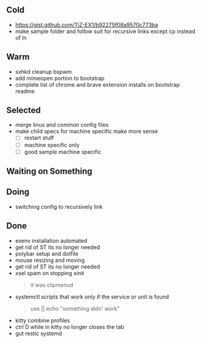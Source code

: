 ## Cold

- https://gist.github.com/TiZ-EX1/b92275f08a9570c773ba
- make sample folder and follow suit for recursive links except cp instead of ln

## Warm

- sxhkd  cleanup bspwm
- add mimeopen portion to bootstrap
- complete list of chrome and brave extension installs on bootstrap readme

## Selected

- merge linux and common config files
- make child specs for machine specific make more sense
    * [ ] restart stuff
    * [ ] machine specific only
    * [ ] good sample machine specific

## Waiting on Something


## Doing

- switching config to recursively link

## Done

- exenv installation automated
- get rid of ST its no longer needed
- polybar setup and dotfile
- mouse resizing and moving
- get rid of ST its no longer needed
- xsel spam on stopping xinit
    > it was clipmenud
- systemctl scripts that work only if the service or unit is found
    > use || echo "something didn' work"
- kitty combine profiles
- ctrl D while in kitty no longer closes the tab
- gut restic systemd
